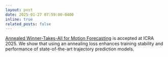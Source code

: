 ```yaml
---
layout: post
date: 2025-01-27 07:59:00-0400
inline: true
related_posts: false
---
```


[Annealed Winner-Takes-All for Motion Forecasting](/publications#xu2025awta) is accepted at ICRA 2025. We show that using an annealing loss enhances training stability and performance of state-of-the-art trajectory prediction models.

